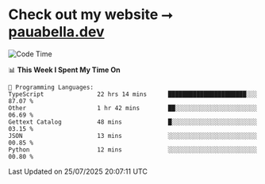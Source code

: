 # Check out my website ⭢ [pauabella.dev](https://pauabella.dev)

<!--START_SECTION:waka-->
![Code Time](http://img.shields.io/badge/Code%20Time-4%2C637%20hrs%2045%20mins-blue)

📊 **This Week I Spent My Time On** 

```text
💬 Programming Languages: 
TypeScript               22 hrs 14 mins      ██████████████████████░░░   87.07 % 
Other                    1 hr 42 mins        ██░░░░░░░░░░░░░░░░░░░░░░░   06.69 % 
Gettext Catalog          48 mins             █░░░░░░░░░░░░░░░░░░░░░░░░   03.15 % 
JSON                     13 mins             ░░░░░░░░░░░░░░░░░░░░░░░░░   00.85 % 
Python                   12 mins             ░░░░░░░░░░░░░░░░░░░░░░░░░   00.80 % 
```


 Last Updated on 25/07/2025 20:07:11 UTC
<!--END_SECTION:waka-->
